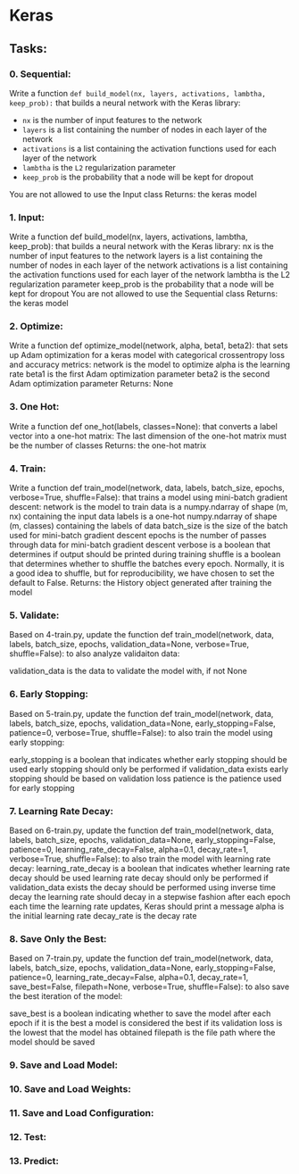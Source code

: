 # Keras

## Tasks:

### 0. Sequential:
Write a function `def build_model(nx, layers, activations, lambtha, keep_prob):` that builds a neural network with the Keras library:

* ``nx`` is the number of input features to the network
* ``layers`` is a list containing the number of nodes in each layer of the network
* ``activations`` is a list containing the activation functions used for each layer of the network
* ``lambtha`` is the ``L2`` regularization parameter
* ``keep_prob`` is the probability that a node will be kept for dropout

You are not allowed to use the Input class
Returns: the keras model

### 1. Input:
Write a function def build_model(nx, layers, activations, lambtha, keep_prob): that builds a neural network with the Keras library:
nx is the number of input features to the network
layers is a list containing the number of nodes in each layer of the network
activations is a list containing the activation functions used for each layer of the network
lambtha is the L2 regularization parameter
keep_prob is the probability that a node will be kept for dropout
You are not allowed to use the Sequential class
Returns: the keras model

### 2. Optimize:
Write a function def optimize_model(network, alpha, beta1, beta2): that sets up Adam optimization for a keras model with categorical crossentropy loss and accuracy metrics:
network is the model to optimize
alpha is the learning rate
beta1 is the first Adam optimization parameter
beta2 is the second Adam optimization parameter
Returns: None

### 3. One Hot:
Write a function def one_hot(labels, classes=None): that converts a label vector into a one-hot matrix:
The last dimension of the one-hot matrix must be the number of classes
Returns: the one-hot matrix

### 4. Train:
Write a function def train_model(network, data, labels, batch_size, epochs, verbose=True, shuffle=False): that trains a model using mini-batch gradient descent:
network is the model to train
data is a numpy.ndarray of shape (m, nx) containing the input data
labels is a one-hot numpy.ndarray of shape (m, classes) containing the labels of data
batch_size is the size of the batch used for mini-batch gradient descent
epochs is the number of passes through data for mini-batch gradient descent
verbose is a boolean that determines if output should be printed during training
shuffle is a boolean that determines whether to shuffle the batches every epoch. Normally, it is a good idea to shuffle, but for reproducibility, we have chosen to set the default to False.
Returns: the History object generated after training the model

### 5. Validate:
Based on 4-train.py, update the function def train_model(network, data, labels, batch_size, epochs, validation_data=None, verbose=True, shuffle=False): to also analyze validaiton data:

validation_data is the data to validate the model with, if not None

### 6. Early Stopping:
Based on 5-train.py, update the function def train_model(network, data, labels, batch_size, epochs, validation_data=None, early_stopping=False, patience=0, verbose=True, shuffle=False): to also train the model using early stopping:

early_stopping is a boolean that indicates whether early stopping should be used
early stopping should only be performed if validation_data exists
early stopping should be based on validation loss
patience is the patience used for early stopping

### 7. Learning Rate Decay:
Based on 6-train.py, update the function def train_model(network, data, labels, batch_size, epochs, validation_data=None, early_stopping=False, patience=0, learning_rate_decay=False, alpha=0.1, decay_rate=1, verbose=True, shuffle=False): to also train the model with learning rate decay:
learning_rate_decay is a boolean that indicates whether learning rate decay should be used
learning rate decay should only be performed if validation_data exists
the decay should be performed using inverse time decay
the learning rate should decay in a stepwise fashion after each epoch
each time the learning rate updates, Keras should print a message
alpha is the initial learning rate
decay_rate is the decay rate

### 8. Save Only the Best:
Based on 7-train.py, update the function def train_model(network, data, labels, batch_size, epochs, validation_data=None, early_stopping=False, patience=0, learning_rate_decay=False, alpha=0.1, decay_rate=1, save_best=False, filepath=None, verbose=True, shuffle=False): to also save the best iteration of the model:

save_best is a boolean indicating whether to save the model after each epoch if it is the best
a model is considered the best if its validation loss is the lowest that the model has obtained
filepath is the file path where the model should be saved

### 9. Save and Load Model:
### 10. Save and Load Weights:
### 11. Save and Load Configuration:
### 12. Test:
### 13. Predict:
